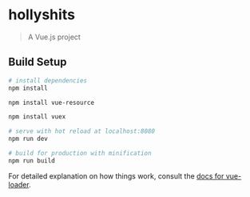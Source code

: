 # hollyshits

> A Vue.js project

## Build Setup

``` bash
# install dependencies
npm install

npm install vue-resource

npm install vuex

# serve with hot reload at localhost:8080
npm run dev

# build for production with minification
npm run build
```

For detailed explanation on how things work, consult the [docs for vue-loader](http://vuejs.github.io/vue-loader).
